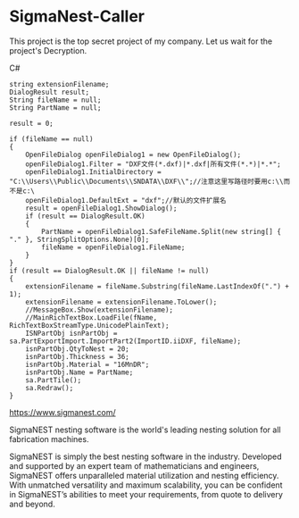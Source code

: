 # SigmaNest-Caller

This project is the top secret project of my company. Let us wait for the project's Decryption.

C#

	string extensionFilename;
	DialogResult result;
	String fileName = null;
	String PartName = null;

	result = 0;

	if (fileName == null)
	{
		OpenFileDialog openFileDialog1 = new OpenFileDialog();
		openFileDialog1.Filter = "DXF文件(*.dxf)|*.dxf|所有文件(*.*)|*.*";
		openFileDialog1.InitialDirectory = "C:\\Users\\Public\\Documents\\SNDATA\\DXF\\";//注意这里写路径时要用c:\\而不是c:\
		openFileDialog1.DefaultExt = "dxf";//默认的文件扩展名
		result = openFileDialog1.ShowDialog();
		if (result == DialogResult.OK)
		{
			PartName = openFileDialog1.SafeFileName.Split(new string[] { "." }, StringSplitOptions.None)[0];
			fileName = openFileDialog1.FileName;
		}
	}
	if (result == DialogResult.OK || fileName != null)
	{
		extensionFilename = fileName.Substring(fileName.LastIndexOf(".") + 1);
		extensionFilename = extensionFilename.ToLower();
		//MessageBox.Show(extensionFilename);
		//MainRichTextBox.LoadFile(fName, RichTextBoxStreamType.UnicodePlainText);
		ISNPartObj isnPartObj = sa.PartExportImport.ImportPart2(ImportID.iiDXF, fileName);
		isnPartObj.QtyToNest = 20;
		isnPartObj.Thickness = 36;
		isnPartObj.Material = "16MnDR";
		isnPartObj.Name = PartName;
		sa.PartTile();
		sa.Redraw();
	}


https://www.sigmanest.com/

SigmaNEST nesting software is the world's leading nesting solution for all fabrication machines.

SigmaNEST is simply the best nesting software in the industry. Developed and supported by an expert team of mathematicians and engineers, SigmaNEST offers unparalleled material utilization and nesting efficiency. With unmatched versatility and maximum scalability, you can be confident in SigmaNEST’s abilities to meet your requirements, from quote to delivery and beyond.
